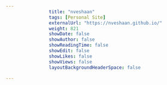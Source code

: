 ---
                title: "nveshaan"
                tags: [Personal Site]
                externalUrl: "https://nveshaan.github.io/"
                weight: 821
                showDate: false
                showAuthor: false
                showReadingTime: false
                showEdit: false
                showLikes: false
                showViews: false
                layoutBackgroundHeaderSpace: false
                ---
